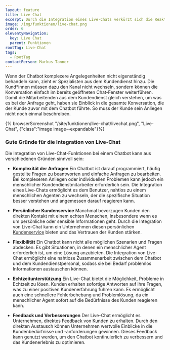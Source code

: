 ```yaml
---
layout: feature
title: Live Chat
excerpt: Durch die Integration eines Live-Chats verkürzt sich die Reaktionszeit. Anliegen können schneller, aber mit gleicher Qualität erledigt werden.
image: /img/funktionen/live-chat.png
order: 6
eleventyNavigation:
  key: Live Chat
  parent: Funktionen
rootTag: Live-Chat
tags:
  - RootTag
contactPerson: Markus Tanner
---
```


Wenn der Chatbot komplexere Angelegenheiten nicht eigenständig behandeln kann, zieht er Spezialisten aus dem Kundendienst hinzu. Die Kund\*innen müssen dazu den Kanal nicht wechseln, sondern können die Konversation einfach im bereits geöffneten Chat-Fenster weiterführen. Damit die Mitarbeitenden aus dem Kundendienst gleich verstehen, um was es bei der Anfrage geht, haben sie Einblick in die gesamte Konversation, die der Kunde zuvor mit dem Chatbot führte. So muss der Kunde sein Anliegen nicht noch einmal beschreiben.

{% browserScreenshot "/site/funktionen/live-chat/livechat.png", "Live-Chat", {"class":"image image--expandable"}%}
<br/>


### Gute Gründe für die Integration von Live-Chat
Die Integration von Live-Chat-Funktionen bei einem Chatbot kann aus verschiedenen Gründen sinnvoll sein:

- **Komplexität der Anfragen**
Ein Chatbot ist darauf programmiert, häufig gestellte Fragen zu beantworten und einfache Anfragen zu bearbeiten. Bei komplexeren Anliegen oder individuellen Problemen kann jedoch ein menschlicher Kundendienstmitarbeiter erforderlich sein. Die Integration eines Live-Chats ermöglicht es dem Benutzer, nahtlos zu einem menschlichen Agenten zu wechseln, der die spezifische Situation besser verstehen und angemessen darauf reagieren kann.

- **Persönlicher Kundenservice**
Manchmal bevorzugen Kunden den direkten Kontakt mit einem echten Menschen, insbesondere wenn es um persönliche oder sensible Informationen geht. Durch die Integration von Live-Chat kann ein Unternehmen diesen persönlichen [Kundenservice](/anwendungsfaelle/kundendienst/) bieten und das Vertrauen der Kunden stärken.

- **Flexibilität**
Ein Chatbot kann nicht alle möglichen Szenarien und Fragen abdecken. Es gibt Situationen, in denen ein menschlicher Agent erforderlich ist, um eine Lösung anzubieten. Die Integration von Live-Chat ermöglicht eine nahtlose Zusammenarbeit zwischen dem Chatbot und dem Kundendienstpersonal, sodass sie bei Bedarf problemlos Informationen austauschen können.

- **Echtzeitunterstützung**
Ein Live-Chat bietet die Möglichkeit, Probleme in Echtzeit zu lösen. Kunden erhalten sofortige Antworten auf ihre Fragen, was zu einer positiven Kundenerfahrung führen kann. Es ermöglicht auch eine schnellere Fehlerbehebung und Problemlösung, da ein menschlicher Agent sofort auf die Bedürfnisse des Kunden reagieren kann.

- **Feedback und Verbesserungen**
Der Live-Chat ermöglicht es Unternehmen, direktes Feedback von Kunden zu erhalten. Durch den direkten Austausch können Unternehmen wertvolle Einblicke in die Kundenbedürfnisse und -anforderungen gewinnen. Dieses Feedback kann genutzt werden, um den Chatbot kontinuierlich zu verbessern und das Kundenerlebnis zu optimieren.
